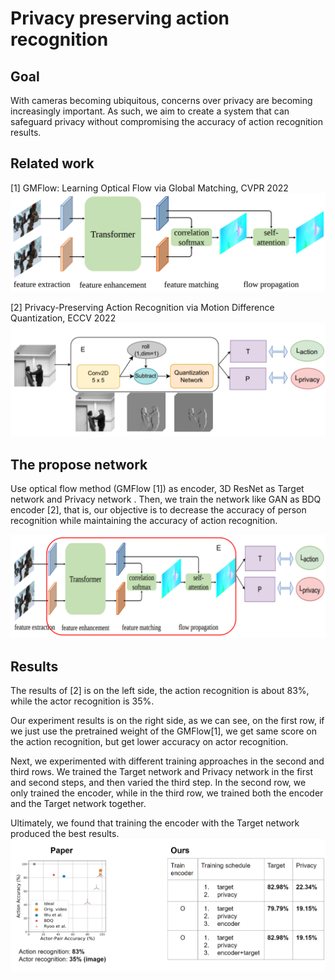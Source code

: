 # Privacy preserving action recognition

## Goal
With cameras becoming ubiquitous, concerns over privacy are becoming increasingly important. As such, we aim to create a system that can safeguard privacy without compromising the accuracy of action recognition results.

## Related work

[1] GMFlow: Learning Optical Flow via Global Matching, CVPR 2022
![](https://github.com/0616039/opticalflow_with_action_recognition/blob/main/GMFlow.png)

[2] Privacy-Preserving Action Recognition via Motion Difference Quantization, ECCV 2022
![](https://github.com/0616039/opticalflow_with_action_recognition/blob/main/BDQ.png)

## The propose network

Use optical flow method (GMFlow [1]) as encoder, 3D ResNet as Target network and Privacy network . Then, we train the network like GAN as BDQ encoder [2], that is, our objective is to decrease the accuracy of person recognition while maintaining the accuracy of action recognition. 


![](https://github.com/0616039/opticalflow_with_action_recognition/blob/main/MyNetwork.png)

## Results
The results of [2] is on the left side, the action recognition is about 83%, while the actor recognition is 35%.

Our experiment results is on the right side, as we can see, on the first row, if we just use the pretrained weight of the GMFlow[1], we get same score on the action recognition, but get lower accuracy on actor recognition.

Next, we experimented with different training approaches in the second and third rows. We trained the Target network and Privacy network in the first and second steps, and then varied the third step. In the second row, we only trained the encoder, while in the third row, we trained both the encoder and the Target network together.

Ultimately, we found that training the encoder with the Target network produced the best results.
![](https://github.com/0616039/opticalflow_with_action_recognition/blob/main/Result.png)
